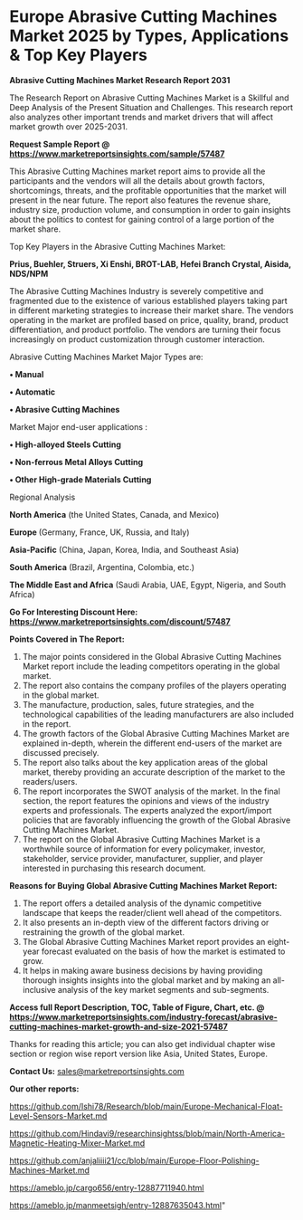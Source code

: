# Europe Abrasive Cutting Machines Market 2025 by Types, Applications & Top Key Players

<strong>Abrasive Cutting Machines Market Research Report 2031</strong>

The Research Report on Abrasive Cutting Machines Market is a Skillful and Deep Analysis of the Present Situation and Challenges. This research report also analyzes other important trends and market drivers that will affect market growth over 2025-2031.

<strong>Request Sample Report @ <a href=https://www.marketreportsinsights.com/sample/57487>https://www.marketreportsinsights.com/sample/57487</a></strong>

This Abrasive Cutting Machines market report aims to provide all the participants and the vendors will all the details about growth factors, shortcomings, threats, and the profitable opportunities that the market will present in the near future. The report also features the revenue share, industry size, production volume, and consumption in order to gain insights about the politics to contest for gaining control of a large portion of the market share.

Top Key Players in the Abrasive Cutting Machines Market:

<strong>Prius, Buehler, Struers, Xi Enshi, BROT-LAB, Hefei Branch Crystal, Aisida, NDS/NPM</strong>

The Abrasive Cutting Machines Industry is severely competitive and fragmented due to the existence of various established players taking part in different marketing strategies to increase their market share. The vendors operating in the market are profiled based on price, quality, brand, product differentiation, and product portfolio. The vendors are turning their focus increasingly on product customization through customer interaction.

Abrasive Cutting Machines Market Major Types are:

<strong>• Manual

• Automatic

• Abrasive Cutting Machines</strong>

Market Major end-user applications :

<strong>• High-alloyed Steels Cutting

• Non-ferrous Metal Alloys Cutting

• Other High-grade Materials Cutting</strong>

Regional Analysis

</u><strong><b>North America</b></strong> (the United States, Canada, and Mexico)

<strong><b>Europe </b></strong>(Germany, France, UK, Russia, and Italy)

<strong><b>Asia-Pacific</b></strong> (China, Japan, Korea, India, and Southeast Asia)

<strong><b>South America</b></strong> (Brazil, Argentina, Colombia, etc.)

<strong><b>The Middle East and Africa</b></strong> (Saudi Arabia, UAE, Egypt, Nigeria, and South Africa)

<strong>Go For Interesting Discount Here: <a href=https://www.marketreportsinsights.com/discount/57487>https://www.marketreportsinsights.com/discount/57487</a></strong>

<strong>Points Covered in The Report:</strong>
<ol>
  <li>The major points considered in the Global Abrasive Cutting Machines Market report include the leading competitors operating in the global market.</li>
  <li>The report also contains the company profiles of the players operating in the global market.</li>
  <li>The manufacture, production, sales, future strategies, and the technological capabilities of the leading manufacturers are also included in the report.</li>
  <li>The growth factors of the Global Abrasive Cutting Machines Market are explained in-depth, wherein the different end-users of the market are discussed precisely.</li>
  <li>The report also talks about the key application areas of the global market, thereby providing an accurate description of the market to the readers/users.</li>
  <li>The report incorporates the SWOT analysis of the market. In the final section, the report features the opinions and views of the industry experts and professionals. The experts analyzed the export/import policies that are favorably influencing the growth of the Global Abrasive Cutting Machines Market.</li>
  <li>The report on the Global Abrasive Cutting Machines Market is a worthwhile source of information for every policymaker, investor, stakeholder, service provider, manufacturer, supplier, and player interested in purchasing this research document.</li>
</ol>
<strong>Reasons for Buying Global Abrasive Cutting Machines Market Report:</strong>

<ol>
  <li>The report offers a detailed analysis of the dynamic competitive landscape that keeps the reader/client well ahead of the competitors.</li>
  <li>It also presents an in-depth view of the different factors driving or restraining the growth of the global market.</li>
  <li>The Global Abrasive Cutting Machines Market report provides an eight-year forecast evaluated on the basis of how the market is estimated to grow.</li>
  <li>It helps in making aware business decisions by having providing thorough insights insights into the global market and by making an all-inclusive analysis of the key market segments and sub-segments.</li>
</ol>
<strong>Access full Report Description, TOC, Table of Figure, Chart, etc. @ <a href=https://www.marketreportsinsights.com/industry-forecast/abrasive-cutting-machines-market-growth-and-size-2021-57487>https://www.marketreportsinsights.com/industry-forecast/abrasive-cutting-machines-market-growth-and-size-2021-57487</a></strong>


Thanks for reading this article; you can also get individual chapter wise section or region wise report version like Asia, United States, Europe.

<strong>Contact Us:</strong>
sales@marketreportsinsights.com

<strong>Our other reports:</strong>

<a href=https://github.com/Ishi78/Research/blob/main/Europe-Mechanical-Float-Level-Sensors-Market.md>https://github.com/Ishi78/Research/blob/main/Europe-Mechanical-Float-Level-Sensors-Market.md</a>

<a href=https://github.com/Hindavi9/researchinsightss/blob/main/North-America-Magnetic-Heating-Mixer-Market.md>https://github.com/Hindavi9/researchinsightss/blob/main/North-America-Magnetic-Heating-Mixer-Market.md</a>

<a href=https://github.com/anjaliiii21/cc/blob/main/Europe-Floor-Polishing-Machines-Market.md>https://github.com/anjaliiii21/cc/blob/main/Europe-Floor-Polishing-Machines-Market.md</a>

<a href=https://ameblo.jp/cargo656/entry-12887711940.html>https://ameblo.jp/cargo656/entry-12887711940.html</a>

<a href=https://ameblo.jp/manmeetsigh/entry-12887635043.html>https://ameblo.jp/manmeetsigh/entry-12887635043.html</a>"
